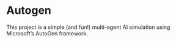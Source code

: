 # Autogen
This project is a simple (and fun!) multi-agent AI simulation using Microsoft’s AutoGen framework.
